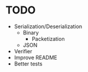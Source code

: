 # TODO

- Serialization/Deserialization
  - Binary
    - Packetization
  - JSON
- Verifier
- Improve README
- Better tests
